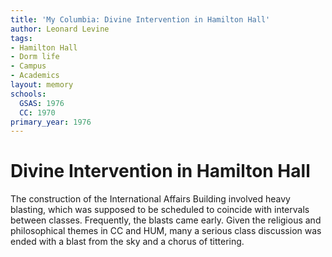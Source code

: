 ```yaml
---
title: 'My Columbia: Divine Intervention in Hamilton Hall'
author: Leonard Levine
tags:
- Hamilton Hall
- Dorm life
- Campus
- Academics
layout: memory
schools:
  GSAS: 1976
  CC: 1970
primary_year: 1976
---
```

# Divine Intervention in Hamilton Hall

The construction of the International Affairs Building involved heavy blasting, which was supposed to be scheduled to coincide with intervals between classes. Frequently, the blasts came early. Given the religious and philosophical themes in CC and HUM, many a serious class discussion was ended with a blast from the sky and a chorus of tittering.
